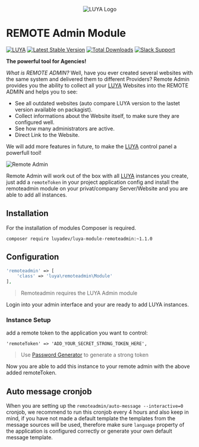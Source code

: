 <p align="center">
  <img src="https://raw.githubusercontent.com/luyadev/luya/master/docs/logo/luya-logo-0.2x.png" alt="LUYA Logo"/>
</p>

# REMOTE Admin Module

[![LUYA](https://img.shields.io/badge/Powered%20by-LUYA-brightgreen.svg)](https://luya.io)
[![Latest Stable Version](https://poser.pugx.org/luyadev/luya-module-remoteadmin/v/stable)](https://packagist.org/packages/luyadev/luya-module-remoteadmin)
[![Total Downloads](https://poser.pugx.org/luyadev/luya-module-remoteadmin/downloads)](https://packagist.org/packages/luyadev/luya-module-remoteadmin)
[![Slack Support](https://img.shields.io/badge/Slack-luyadev-yellowgreen.svg)](https://slack.luya.io/)

**The powerful tool for Agencies!**

*What is REMOTE ADMIN?* Well, have you ever created several websites with the same system and delivered them to different Providers? Remote Admin provides you the ability to collect all your [LUYA](https://github.com/zephir/luya#readme) Websites into the REMOTE ADMIN and helps you to see:

+ See all outdated websites (auto compare LUYA version to the lastet version available on packagist).
+ Collect informations about the Website itself, to make sure they are configured well.
+ See how many administrators are active.
+ Direct Link to the Website.

We will add more features in future, to make the [LUYA](https://github.com/zephir/luya#readme) control panel a powerfull tool!

![Remote Admin](https://raw.githubusercontent.com/luyadev/luya-module-remoteadmin/master/remote-admin.png)


Remote Admin will work out of the box with all [LUYA](https://github.com/zephir/luya#readme) instances you create, just add a `remoteToken` in your project application config and install the remoteadmin module on your privat/company Server/Website and you are able to add all instances.

## Installation

For the installation of modules Composer is required.

```
composer require luyadev/luya-module-remoteadmin:~1.1.0
```

## Configuration

```php
'remoteadmin' => [
    'class' => 'luya\remoteadmin\Module'
],
```

> Remoteadmin requires the LUYA Admin module

Login into your admin interface and your are ready to add LUYA instances.


### Instance Setup

add a remote token to the application you want to control:

```
'remoteToken' => 'ADD_YOUR_SECRET_STRONG_TOKEN_HERE',
```

> Use [Password Generator](http://passwordsgenerator.net/?length=64&symbols=0&numbers=1&lowercase=1&uppercase=1&similar=1&ambiguous=0&client=1&autoselect=0) to generate a strong token

Now you are able to add this instance to your remote admin with the above added remoteToken.

## Auto message cronjob

When you are setting up the `remoteadmin/auto-message --interactive=0` cronjob, we recommend to run this cronjob every 4 hours and also keep in mind, if you have not made a default template the templates from the message sources will be used, therefore make sure `language` property of the application is configured correctly or generate your own default message template.